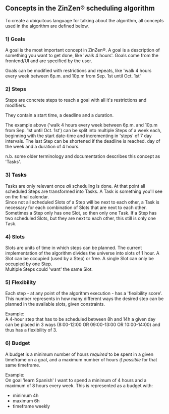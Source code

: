 ## Concepts in the ZinZen&reg; scheduling algorithm
To create a ubiquitous language for talking about the algorithm, all concepts used in the algorithm are defined below.

### 1) Goals
A goal is the most important concept in ZinZen&reg;. A goal is a description of something 
you want to get done, like 'walk 4 hours'. Goals come from the frontend/UI and are specified by the user.

Goals can be modified with restrictions and repeats, like 'walk 4 hours every week between 6p.m. and 10p.m from Sep. 1st until Oct. 1st'

### 2) Steps
Steps are concrete steps to reach a goal with all it's restrictions and modifiers.

They contain a start time, a deadline and a duration.

The example above ('walk 4 hours every week between 6p.m. and 10p.m from Sep. 1st until Oct. 1st')
can be split into multiple Steps of a week each, beginning with the start date-time and incrementing in 'steps' of 7 day intervals. The last Step can be shortened if the deadline is reached.
day of the week and a duration of 4 hours.

n.b. some older terminology and documentation describes this concept as 'Tasks'.

### 3) Tasks  
Tasks are only relevant once _all_ scheduling is done. At that point all scheduled Steps are transformed into Tasks. A Task is something you'll see on the final calendar.  
Since not all scheduled Slots of a Step will be next to each other, a Task is necessary for each combination of Slots that are next to each other.  
Sometimes a Step only has one Slot, so then only one Task. If a Step has two scheduled Slots, but they are next to each other, this still is only one Task.

### 4) Slots
Slots are units of time in which steps can be planned. The current implementation of the algorithm
divides the universe into slots of 1 hour. A Slot can be occupied (used by a Step) or free. A single Slot can only be occupied by one Step.  
Multiple Steps could 'want' the same Slot.

### 5) Flexibility
Each step - at any point of the algorithm execution - has a 'flexibility score'. This number represents
in how many different ways the desired step can be planned in the available slots, given constraints.

Example:  
A 4-hour step that has to be scheduled between 8h and 14h a given day can be placed in 3 ways
(8:00-12:00 OR 09:00-13:00 OR 10:00-14:00) and thus has a flexibility of 3.

### 6) Budget
A budget is a minimum number of hours _required_ to be spent in a given timeframe on a goal, and a maximum number of hours _if possible_ for that same timeframe.

Example:  
On goal 'learn Spanish' I want to spend a minimum of 4 hours and a maximum of 8 hours every week.
This is represented as a budget with:
* minimum 4h
* maximum 6h
* timeframe weekly